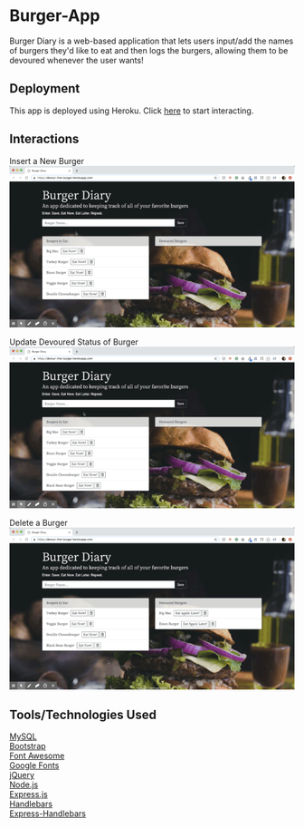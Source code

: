 # Burger-App
Burger Diary is a web-based application that lets users input/add the names of burgers they'd like to eat and then logs the burgers, allowing them to be devoured whenever the user wants!

## Deployment
This app is deployed using Heroku.  Click <a href="https://devour-that-burger.herokuapp.com/">here</a> to start interacting.

## Interactions
Insert a New Burger
![InsertOne](public/assets/images/insertOne-burger.gif)

Update Devoured Status of Burger
![UpdateOne](public/assets/images/updateOne-burger.gif)

Delete a Burger
![DeleteOne](public/assets/images/deleteOne-burger.gif)

## Tools/Technologies Used
<a href="https://www.npmjs.com/package/mysql">MySQL</a><br>
<a href="https://getbootstrap.com/">Bootstrap</a><br>
<a href="https://fontawesome.com/">Font Awesome</a><br>
<a href="https://fonts.google.com/">Google Fonts</a><br>
<a href="https://jquery.com/">jQuery</a><br>
<a href="https://nodejs.org/en/">Node.js</a><br>
<a href="https://www.npmjs.com/package/express">Express.js</a><br>
<a href="https://handlebarsjs.com/">Handlebars</a><br>
<a href="https://nodejs.org/en/">Express-Handlebars</a><br>


